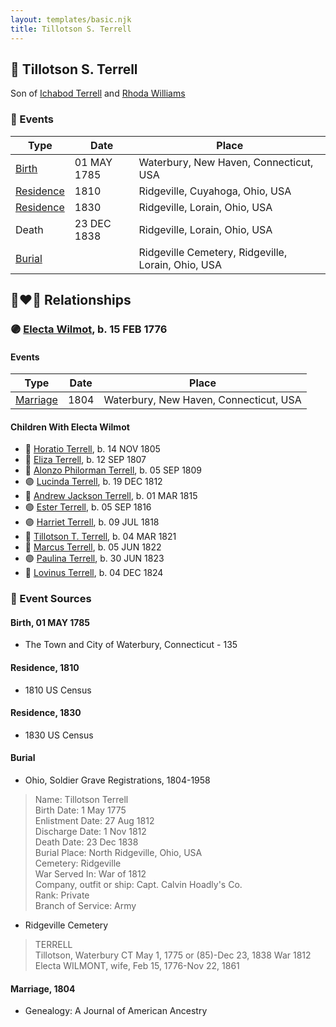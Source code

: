 ```yaml
---
layout: templates/basic.njk
title: Tillotson S. Terrell
---
```

## 🔵 Tillotson S. Terrell

Son of [Ichabod Terrell](/people/6/66420816) and [Rhoda Williams](/people/2/220352)

### 📆 Events

Type | Date | Place
------ | ------ | ------
[Birth](#event-9489287d-eeb5-48ab-b449-d1a2cf7e1c1d) | 01 MAY 1785 | Waterbury, New Haven, Connecticut, USA
[Residence](#event-d9d3192b-ac94-4b84-a6a1-0b48f9969d78) | 1810 | Ridgeville, Cuyahoga, Ohio, USA
[Residence](#event-d04b82c4-8e5e-4885-9bea-ccb0692868b2) | 1830 | Ridgeville, Lorain, Ohio, USA
Death | 23 DEC 1838 | Ridgeville, Lorain, Ohio, USA
[Burial](#event-4b3b34d6-453a-4809-ac95-103e72b13458) |  | Ridgeville Cemetery, Ridgeville, Lorain, Ohio, USA

## 👩‍❤️‍👨 Relationships

### 🟣 [Electa Wilmot](/people/7/77370498), b. 15 FEB 1776

#### Events

Type | Date | Place
------ | ------ | ------
[Marriage](#event-954d87eb-bf50-4c58-a614-b2ee316c968b) | 1804 | Waterbury, New Haven, Connecticut, USA
#### Children With Electa Wilmot
* 🔵 [Horatio Terrell](/people/7/74880220), b. 14 NOV 1805
* 🔵 [Eliza Terrell](/people/1/14584373), b. 12 SEP 1807
* 🔵 [Alonzo Philorman Terrell](/people/1/16020599), b. 05 SEP 1809
* 🟣 [Lucinda Terrell](/people/9/94352489), b. 19 DEC 1812
* 🔵 [Andrew Jackson Terrell](/people/1/15331189), b. 01 MAR 1815
* 🟣 [Ester Terrell](/people/2/27094826), b. 05 SEP 1816
* 🟣 [Harriet Terrell](/people/4/44975736), b. 09 JUL 1818
* 🔵 [Tillotson T. Terrell](/people/5/59687792), b. 04 MAR 1821
* 🔵 [Marcus Terrell](/people/2/231106), b. 05 JUN 1822
* 🟣 [Paulina Terrell](/people/1/17012140), b. 30 JUN 1823
* 🔵 [Lovinus Terrell](/people/8/80690232), b. 04 DEC 1824
### 📰 Event Sources

#### <a id="event-9489287d-eeb5-48ab-b449-d1a2cf7e1c1d"></a> Birth, 01 MAY 1785
* The Town and City of Waterbury, Connecticut  - 135

#### <a id="event-d9d3192b-ac94-4b84-a6a1-0b48f9969d78"></a> Residence, 1810
* 1810 US Census

#### <a id="event-d04b82c4-8e5e-4885-9bea-ccb0692868b2"></a> Residence, 1830
* 1830 US Census

#### <a id="event-4b3b34d6-453a-4809-ac95-103e72b13458"></a> Burial
* Ohio, Soldier Grave Registrations, 1804-1958
>   
  > Name: Tillotson Terrell  
  > Birth Date: 1 May 1775  
  > Enlistment Date: 27 Aug 1812  
  > Discharge Date: 1 Nov 1812  
  > Death Date: 23 Dec 1838  
  > Burial Place: North Ridgeville, Ohio, USA  
  > Cemetery: Ridgeville  
  > War Served In: War of 1812  
  > Company, outfit or ship: Capt. Calvin Hoadly's Co.  
  > Rank: Private  
  > Branch of Service: Army
* Ridgeville Cemetery
>   
  > TERRELL  
  > Tillotson, Waterbury CT May 1, 1775 or (85)-Dec 23, 1838 War 1812  
  > Electa WILMONT, wife, Feb 15, 1776-Nov 22, 1861

#### <a id="event-954d87eb-bf50-4c58-a614-b2ee316c968b"></a> Marriage, 1804
* Genealogy: A Journal of American Ancestry